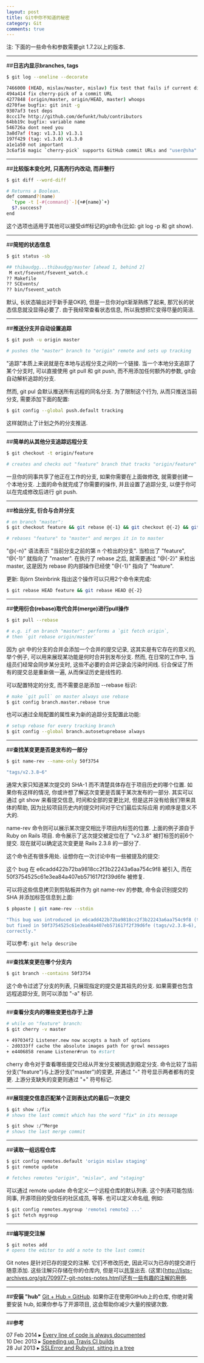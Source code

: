 ```yaml
---
layout: post
title: Git中你不知道的秘密
category: Git
comments: true
---
```


注: 下面的一些命令和参数需要git 1.7.2以上的版本.



------

##**日志内显示branches, tags**

``` bash
$ git log --oneline --decorate
```

``` bash
7466000 (HEAD, mislav/master, mislav) fix test that fails if current dir is not "hub"
494a414 fix cherry-pick of a commit URL
4277848 (origin/master, origin/HEAD, master) whoops
d270fae bugfix: git init -g
9307af3 test deps
8ccc17e http://github.com/defunkt/hub/contributors
64bb19c bugfix: variable name
546726a dont need you
3a8d7af (tag: v1.3.1) v1.3.1
197f429 (tag: v1.3.0) v1.3.0
a1e1a50 not important
3c6af16 magic `cherry-pick` supports GitHub commit URLs and "user@sha" notation
```

------

##**比较版本变化时, 只高亮行内改动, 而非整行**

``` bash
$ git diff --word-diff
```

``` bash
# Returns a Boolean.
def command?(name)
  `type -t [-#{command}`-]{+#{name}`+}
  $?.success?
end
```

这个选项也适用于其他可以接受diff标记的git命令(比如: git log -p 和 git show).

------

##**简短的状态信息**

``` bash
$ git status -sb

## thibaudgg...thibaudgg/master [ahead 1, behind 2]
 M ext/fsevent/fsevent_watch.c
?? Makefile
?? SCEvents/
?? bin/fsevent_watch

```

默认, 长状态输出对于新手是OK的, 但是一旦你对git渐渐熟练了起来, 那冗长的状态信息就没显得必要了. 由于我经常查看状态信息, 所以我想把它变得尽量的简洁.

------

##**推送分支并自动设置追踪**

``` bash
$ git push -u origin master

# pushes the "master" branch to "origin" remote and sets up tracking
```

"追踪"本质上来说就是在本地与远程分支之间的一个链接. 当一个本地分支追踪了某个分支时, 可以直接使用 git pull 和 git push, 而不用添加任何额外的参数, git会自动解析追踪的分支.

然而, git pul 会默认推送所有远程的同名分支. 为了限制这个行为, 从而只推送当前分支, 需要添加下面的配置:

``` bash
$ git config --global push.default tracking
```

这样就防止了计划之外的分支推送.

------

##**简单的从其他分支追踪远程分支**

``` bash
$ git checkout -t origin/feature

# creates and checks out "feature" branch that tracks "origin/feature"
```

一旦你的同事共享了他正在工作的分支, 如果你需要在上面做修改, 就需要创建一个本地分支. 上面的命令就完成了你需要的操作, 并且设置了追踪分支, 以便于你可以在完成修改后进行 git push.

------

##**检出分支, 衍合与合并分支**

``` bash
# on branch "master":
$ git checkout feature && git rebase @{-1} && git checkout @{-2} && git merge @{-1}

# rebases "feature" to "master" and merges it in to master
```

"@{-n}" 语法表示 "当前分支之前的第 n 个检出的分支". 当检出了 "feature", “@{-1}” 就指向了 "master". 在执行了 rebase 之后, 就需要通过 "@{-2}" 来检出 master, 这是因为 rebase 的内部操作已经使 "@{-1}" 指向了 "feature".

更新: Björn Steinbrink 指出这个操作可以只用2个命令来完成:

``` bash
$ git rebase HEAD feature && git rebase HEAD @{-2}
```

------

##**使用衍合(rebase)取代合并(merge)进行pull操作**

``` bash
$ git pull --rebase

# e.g. if on branch "master": performs a `git fetch origin`,
# then `git rebase origin/master`
```

因为 git 中的分支的合并会添加一个合并的提交记录, 这其实是有它存在的意义的, 举个例子, 可以用来展现某功能是何时合并到发布分支. 然而, 在日常的工作中, 当组员们经常会同步某分支时, 这些不必要的合并记录会污染时间线. 衍合保证了所有的提交总是重新做一遍, 从而保证历史是线性的.

可以配置特定的分支, 而不需要总是添加 --rebase 标识:

``` bash
# make `git pull` on master always use rebase
$ git config branch.master.rebase true
```

也可以通过全局配置的属性来为新的追踪分支配置此功能:

``` bash
# setup rebase for every tracking branch
$ git config --global branch.autosetuprebase always
```

------

##**查找某变更是否是发布的一部分**

``` bash
$ git name-rev --name-only 50f3754

"tags/v2.3.8~6"
```

通常大家只知道某次提交的 SHA-1 而不清楚具体存在于项目历史的哪个位置. 如果你有这样的情况, 你或许想了解这次变更是否属于某次发布的一部分. 其实可以通过 git show 来看提交信息, 时间和全部的变更比对, 但是这并没有给我们带来具体的帮助, 因为比较项目历史内的提交时间对于它们最后实际应用    的顺序是意义不大的.

name-rev 命令则可以展示某次提交相比于项目内标签的位置. 上面的例子源自于 Ruby on Rails 项目. 命令展示了这次提交被定位在了 "v2.3.8" 被打标签的前6个提交. 现在就可以确定这次变更是 Rails 2.3.8 的一部分了.

这个命令还有很多用处. 设想你在一次讨论中有一些被提及的提交:

这个 bug 在 e6cadd422b72ba9818cc2f3b22243a6aa754c9f8 被引入, 而在 50f3754525c61e3ea84a407eb571617f2f39d6fe 被修复.

可以将这些信息拷贝到剪贴板并作为 git name-rev 的参数, 命令会识别提交的 SHA 并添加标签信息到上面:

``` bash
$ pbpaste | git name-rev --stdin

"This bug was introduced in e6cadd422b72ba9818cc2f3b22243a6aa754c9f8 (tags/v2.3.6~215)
but fixed in 50f3754525c61e3ea84a407eb571617f2f39d6fe (tags/v2.3.8~6), if I recall
correctly."
```

可以参考: `git help describe`

------

##**查找某变更在哪个分支内**

``` bash
$ git branch --contains 50f3754
```

这个命令过滤了分支的列表, 只展现指定的提交是其祖先的分支. 如果需要也包含远程追踪分支, 则可以添加 "-a" 标识.

------

##**查看分支内的哪些变更也存于上游**

``` bash
# while on "feature" branch:
$ git cherry -v master

+ 497034f2 Listener.new now accepts a hash of options
- 2d0333ff cache the absolute images path for growl messages
+ e4406858 rename Listener#run to #start
```

cherry 命令对于查看哪些提交已经从开发分支被挑选到稳定分支. 命令比较了当前分支("feature")与上游分支("master")的变更, 并通过 "-" 符号显示两者都有的变更. 上游分支缺失的变更则通过 "+" 符号标记.

------

##**展现提交信息匹配某个正则表达式的最后一次提交**

``` bash
$ git show :/fix
# shows the last commit which has the word "fix" in its message

$ git show :/^Merge
# shows the last merge commit
```

------

##**读取一组远程仓库**

``` bash
$ git config remotes.default 'origin mislav staging'
$ git remote update

# fetches remotes "origin", "mislav", and "staging"
```

可以通过 remote update 命令定义一个远程仓库的默认列表. 这个列表可能包括: 同事, 开源项目的受信任的社区成员, 等等. 也可以定义命名组, 例如:

``` bash
$ git config remotes.mygroup 'remote1 remote2 ...'
$ git fetch mygroup
```

------

##**编写提交注解**

``` bash
$ git notes add
# opens the editor to add a note to the last commit
```

Git notes 是针对已存的提交的注解. 它们不修改历史, 因此可以为已存的提交进行随意添加. 这些注解只存储在你的仓库内, 但是可以[共享](http://lists.zerezo.com/git/msg714256.html)出去. (这里)[http://lists-archives.org/git/709977-git-notes-notes.html]还有一些有趣的注解的用例.

------

##**安装 "hub"**
[Git + Hub = GitHub](http://defunkt.io/hub/). 如果你正在使用GitHub上的仓库, 你绝对需要安装 hub, 如果你参与了开源项目, 这会帮助你减少大量的按键次数.

------

##**参考**

07 Feb 2014 ▸ [Every line of code is always documented](http://mislav.uniqpath.com//2014/02/hidden-documentation/) </br>
10 Dec 2013 ▸ [Speeding up Travis CI builds](http://mislav.uniqpath.com//2013/12/travis-cached-bundle/) </br>
28 Jul 2013 ▸ [SSLError and Rubyist, sitting in a tree](http://mislav.uniqpath.com//2013/07/ruby-openssl/) </br>

------
